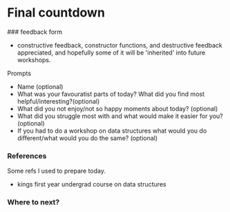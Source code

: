 # Final countdown

### feedback form
- constructive feedback, constructor functions, and destructive feedback appreciated, and hopefully some of it will be 'inherited' into future workshops.

Prompts
- Name (optional)
- What was your favouratist parts of today? What did you find most helpful/interesting?(optional)
- What did you not enjoy/not so happy moments about today? (optional)
- What did you struggle most with and what would make it easier for you? (optional)
- If you had to do a workshop on data structures what would you do different/what would you do the same? (optional)

### References
Some refs I used to prepare today.
- kings first year undergrad course on data structures

### Where to next?

